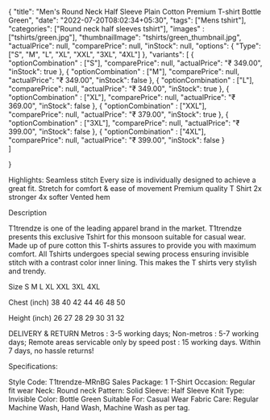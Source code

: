 {
    "title": "Men's Round Neck Half Sleeve Plain Cotton Premium T-shirt Bottle Green",
    "date": "2022-07-20T08:02:34+05:30",
    "tags": ["Mens tshirt"],
    "categories": ["Round neck half sleeves tshirt"],
    "images" : ["tshirts/green.jpg"],
    "thumbnailImage": "tshirts/green_thumbnail.jpg",
    "actualPrice": null,
    "comparePrice": null,
    "inStock": null,
    "options": {
        "Type": ["S", "M", "L", "XL", "XXL", "3XL", "4XL"]
    },
    "variants":  [
        {
            "optionCombination" : ["S"],
            "comparePrice": null,
            "actualPrice": "₹ 349.00",
            "inStock": true
        },
        {
            "optionCombination" : ["M"],
            "comparePrice": null,
            "actualPrice": "₹ 349.00",
            "inStock": false
        },
        {
            "optionCombination" : ["L"],
            "comparePrice": null,
            "actualPrice": "₹ 349.00",
            "inStock": true
        },
        {
            "optionCombination" : ["XL"],
            "comparePrice": null,
            "actualPrice": "₹ 369.00",
            "inStock": false
        },
                        {
            "optionCombination" : ["XXL"],
            "comparePrice": null,
            "actualPrice": "₹ 379.00",
            "inStock": true
        },
        {
            "optionCombination" : ["3XL"],
            "comparePrice": null,
            "actualPrice": "₹ 399.00",
            "inStock": false
        },
        {
            "optionCombination" : ["4XL"],
            "comparePrice": null,
            "actualPrice": "₹ 399.00",
            "inStock": false
        }        
    ]

}

Highlights:
Seamless stitch
Every size is individually designed to achieve a great fit.
Stretch for comfort & ease of movement
Premium quality T Shirt
2x stronger 4x softer
Vented hem

Description

T1trendze is one of the leading apparel brand in the market.
T1trendze presents this exclusive Tshirt for this monsoon suitable for casual wear.
Made up of pure cotton this T-shirts assures to provide you with maximum comfort.
All Tshirts undergoes special sewing process ensuring invisible stitch with a contrast color inner lining.
This makes the T shirts very stylish and trendy.

Size	         S	M	L	XL	XXL	3XL	4XL

Chest (inch)	38	40	42	44	46	48	50

Height (inch)	26	27	28	29	30	31	32

DELIVERY & RETURN
Metros : 3-5 working days; Non-metros : 5-7 working days; Remote areas servicable only by speed post : 15 working days.
Within 7 days, no hassle returns!

Specifications:

Style Code: T1trendze-MRnBG
Sales Package: 1 T-Shirt
Occasion: Regular fit wear
Neck: Round neck
Pattern: Solid
Sleeve: Half Sleeve
Knit Type: Invisible
Color: Bottle Green
Suitable For: Casual Wear
Fabric Care: Regular Machine Wash, Hand Wash, Machine Wash as per tag.
